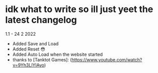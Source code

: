 # idk what to write so ill just yeet the latest changelog

1.1 - 24 2 2022
- Added Save and Load
- Added Reset :flushed:
- Added Auto Load when the website started
- thanks to [Tanktot Games]: (https://www.youtube.com/watch?v=9Yh3LlYlAyo)
